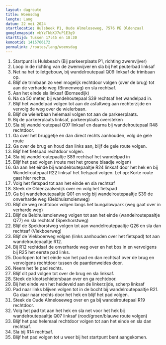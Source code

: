 ```yaml
---
layout: dagroute
title: Woensdag
lengte: Lang
datum: 22 mei 2024
startlocatie: Hulsbeek P1, Oude Almeloseweg, 7576 PE Oldenzaal
googlemapsid: vbYzTkbXJ7uP1E3g9
starttijd: Tussen 17:45 en 18:30
komootid: 1415766172
permalink: /routes/lang/woensdag
---
```


1.	Startpunt is Hulsbeach (Bij parkeerplaats P1, richting zwemvijver)
2.	Loop in de richting van de zwemvijver en sla bij het peuterbad linksaf  
3.	Net na het toiletgebouw, bij wandelroutepaal Q09 linksaf de trimbaan op. 
4.	Blijf de trimbaan zo veel mogelijk rechtdoor volgen (over de brug) tot aan de verharde weg     (Binnenweg) en sla rechtsaf.
5.	Aan het einde sla linksaf (Bornsedijk)
6.	Na ca 50 meter, bij wandelroutepaal S39 rechtsaf het wandelpad in.
7.	Blijf het wandelpad volgen tot aan de asfaltweg aan rechterzijde en vervolg de weg over de wielerbaan.
8.	Blijf de wielerbaan helemaal volgen tot aan de parkeerplaats.
9.	Bij de parkeerplaats linksaf, parkeerplaats oversteken
10.	Sla bij wandelroutepaal Q97 linksaf en daarna bij wandelroutepaal R48 rechtdoor.
11.	Ga over het bruggetje en dan direct rechts aanhouden, volg de gele route 
12.	Ga over de brug en houd dan links aan, blijf de gele route volgen. 
13.	Blijf het fietspad rechtdoor volgen. 
14.	Sla bij wandelroutepaaltje S89 rechtsaf het wandelpad in 
15.	Blijf het pad volgen (route met het groene blaadje volgen)  
16.	Ga aan het einde bij wandelroutepaaltje R24 linksaf door het hek en bij Wandelroutepaal R22          linksaf het fietspad volgen. Let op: Korte route gaat hier rechts.
17.	Volg het fietspad tot aan het einde en sla rechtsaf
18.	Steek de Oldenzaalsedijk over en volg het fietspad
19.	Ga bij wandelroutepaaltje Q01 en volg bij wandelroutepaaltje S39 de onverharde weg (Beldhuismolenweg)
20.	Blijf de weg rechtdoor volgen langs het bungalowpark (weg gaat over in verharde weg)
21.	Blijf de Beldhuismolenweg volgen tot aan het einde (wandelroutepaaltje Q77) en sla rechtsaf (Spekhorstweg)
22.	Blijf de Spekhorstweg volgen tot aan wandelroutepaaltje Q26 en sla dan rechtsaf (Viekboerweg)
23.	Blijf de Viekboerweg volgen (links aanhouden over het fietspad) tot aan wandelroutepaaltje R12.
24.	Bij R12 rechtdsaf de onverharde weg over en het bos in en vervolgens bij R25 het eerste pad links. 
25.	Doorlopen tot het einde van het pad en dan rechtsaf over de brug en vervolgens rechtdoor tussen         de paardenweides door. 
26.	Neem het 1e pad rechts. 
27.	Blijf dit pad volgen tot over de brug en sla linksaf.
28.	Steek de klootschietersbaan over en ga rechtdoor.
29.	Bij het einde van het heideveld aan de linkerzijde, scherp linksaf
30.	Pad naar links blijven volgen tot in de bocht bij wandelroutepaaltje R21. Ga daar naar rechts door het hek en blijf het pad volgen.
31.	Steek de Oude Almeloseweg over en ga bij wandelroutepaal R19 rechtdoor. 
32.	Volg het pad tot aan het hek en sla net voor het hek bij wandelroutepaaltje Q07 linksaf (rood/groen/blauwe route volgen)  
33.	Blijf het pad helemaal rechtdoor volgen tot aan het einde en sla dan rechtsaf. 
34.	Sla bij R14 rechtsaf. 
35.	Blijf het pad volgen tot u weer bij het startpunt bent aangekomen.